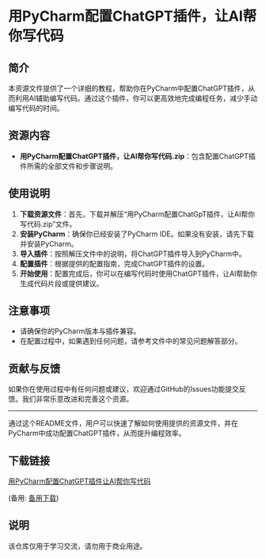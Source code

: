 # 用PyCharm配置ChatGPT插件，让AI帮你写代码

## 简介
本资源文件提供了一个详细的教程，帮助你在PyCharm中配置ChatGPT插件，从而利用AI辅助编写代码。通过这个插件，你可以更高效地完成编程任务，减少手动编写代码的时间。

## 资源内容
- **用PyCharm配置ChatGPT插件，让AI帮你写代码.zip**：包含配置ChatGPT插件所需的全部文件和步骤说明。

## 使用说明
1. **下载资源文件**：首先，下载并解压“用PyCharm配置ChatGpT插件，让AI帮你写代码.zip”文件。
2. **安装PyCharm**：确保你已经安装了PyCharm IDE。如果没有安装，请先下载并安装PyCharm。
3. **导入插件**：按照解压文件中的说明，将ChatGPT插件导入到PyCharm中。
4. **配置插件**：根据提供的配置指南，完成ChatGPT插件的设置。
5. **开始使用**：配置完成后，你可以在编写代码时使用ChatGPT插件，让AI帮助你生成代码片段或提供建议。

## 注意事项
- 请确保你的PyCharm版本与插件兼容。
- 在配置过程中，如果遇到任何问题，请参考文件中的常见问题解答部分。

## 贡献与反馈
如果你在使用过程中有任何问题或建议，欢迎通过GitHub的Issues功能提交反馈。我们非常乐意改进和完善这个资源。

---

通过这个README文件，用户可以快速了解如何使用提供的资源文件，并在PyCharm中成功配置ChatGPT插件，从而提升编程效率。

## 下载链接
[用PyCharm配置ChatGPT插件让AI帮你写代码](https://pan.quark.cn/s/5dbac6188972) 

(备用: [备用下载](https://pan.baidu.com/s/174DYYZv9QNNpJ3GiNviT6A?pwd=1234))

## 说明

该仓库仅用于学习交流，请勿用于商业用途。
